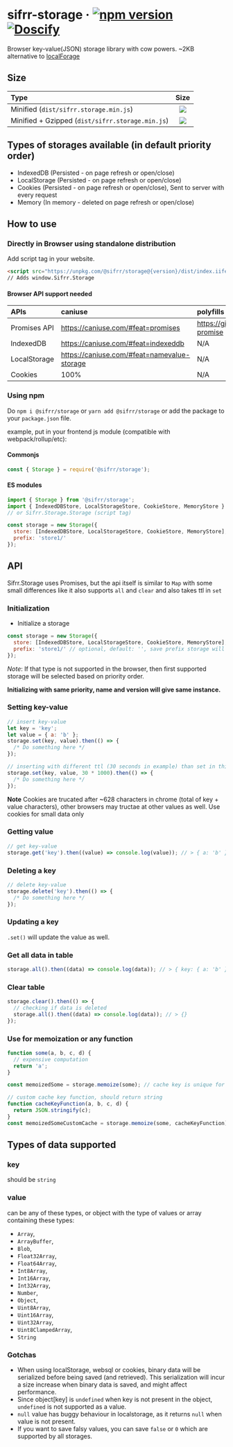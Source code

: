 # sifrr-storage · [![npm version](https://img.shields.io/npm/v/@sifrr/storage.svg)](https://www.npmjs.com/package/@sifrr/storage) [![Doscify](https://img.shields.io/badge/API%20docs-Docsify-red.svg)](https://sifrr.github.io/sifrr/#/./packages/browser/sifrr-storage/)

Browser key-value(JSON) storage library with cow powers. ~2KB alternative to [localForage](https://github.com/localForage/localForage)

## Size

| Type                                             |                            Size                            |
| :----------------------------------------------- | :--------------------------------------------------------: |
| Minified (`dist/sifrr.storage.min.js`)           |  ![](https://badgen.net/bundlephobia/min/@sifrr/storage)   |
| Minified + Gzipped (`dist/sifrr.storage.min.js`) | ![](https://badgen.net/bundlephobia/minzip/@sifrr/storage) |

## Types of storages available (in default priority order)

- IndexedDB (Persisted - on page refresh or open/close)
- LocalStorage (Persisted - on page refresh or open/close)
- Cookies (Persisted - on page refresh or open/close), Sent to server with every request
- Memory (In memory - deleted on page refresh or open/close)

## How to use

### Directly in Browser using standalone distribution

Add script tag in your website.

```html
<script src="https://unpkg.com/@sifrr/storage@{version}/dist/index.iife.js"></script>
// Adds window.Sifrr.Storage
```

#### Browser API support needed

| APIs         | caniuse                                       | polyfills                                     |
| :----------- | :-------------------------------------------- | :-------------------------------------------- |
| Promises API | <https://caniuse.com/#feat=promises>          | <https://github.com/stefanpenner/es6-promise> |
| IndexedDB    | <https://caniuse.com/#feat=indexeddb>         | N/A                                           |
| LocalStorage | <https://caniuse.com/#feat=namevalue-storage> | N/A                                           |
| Cookies      | 100%                                          | N/A                                           |

### Using npm

Do `npm i @sifrr/storage` or `yarn add @sifrr/storage` or add the package to your `package.json` file.

example, put in your frontend js module (compatible with webpack/rollup/etc):

#### Commonjs

```js
const { Storage } = require('@sifrr/storage');
```

#### ES modules

```js
import { Storage } from '@sifrr/storage';
import { IndexedDBStore, LocalStorageStore, CookieStore, MemoryStore } from '@sifrr/storage';
// or Sifrr.Storage.Storage (script tag)

const storage = new Storage({
  store: [IndexedDBStore, LocalStorageStore, CookieStore, MemoryStore], // it will pick first supported store from list
  prefix: 'store1/'
});
```

## API

Sifrr.Storage uses Promises, but the api itself is similar to `Map` with some small differences like it also supports `all` and `clear` and also takes ttl in `set`

### Initialization

- Initialize a storage

```js
const storage = new Storage({
  store: [IndexedDBStore, LocalStorageStore, CookieStore, MemoryStore], // it will pick first supported store from list
  prefix: 'store1/' // optional, default: '', save prefix storage will use set/get same values since storages are shared
});
```

_Note_: If that type is not supported in the browser, then first supported storage will be selected based on priority order.

**Initializing with same priority, name and version will give same instance.**

### Setting key-value

```js
// insert key-value
let key = 'key';
let value = { a: 'b' };
storage.set(key, value).then(() => {
  /* Do something here */
});

// inserting with different ttl (30 seconds in example) than set in third param
storage.set(key, value, 30 * 1000).then(() => {
  /* Do something here */
});
```

**Note** Cookies are trucated after ~628 characters in chrome (total of key + value characters), other browsers may tructae at other values as well. Use cookies for small data only

### Getting value

```js
// get key-value
storage.get('key').then((value) => console.log(value)); // > { a: 'b' }
```

### Deleting a key

```js
// delete key-value
storage.delete('key').then(() => {
  /* Do something here */
});
```

### Updating a key

`.set()` will update the value as well.

### Get all data in table

```js
storage.all().then((data) => console.log(data)); // > { key: { a: 'b' }, a: 'b', c: { d: 'e' } }
```

### Clear table

```js
storage.clear().then(() => {
  // checking if data is deleted
  storage.all().then((data) => console.log(data)); // > {}
});
```

### Use for memoization or any function

```js
function some(a, b, c, d) {
  // expensive computation
  return 'a';
}

const memoizedSome = storage.memoize(some); // cache key is unique for unique first function argument

// custom cache key function, should return string
function cacheKeyFunction(a, b, c, d) {
  return JSON.stringify(c);
}
const memoizedSomeCustomCache = storage.memoize(some, cacheKeyFunction);
```

## Types of data supported

### key

should be `string`

### value

can be any of these types, or object with the type of values or array containing these types:

- `Array`,
- `ArrayBuffer`,
- `Blob`,
- `Float32Array`,
- `Float64Array`,
- `Int8Array`,
- `Int16Array`,
- `Int32Array`,
- `Number`,
- `Object`,
- `Uint8Array`,
- `Uint16Array`,
- `Uint32Array`,
- `Uint8ClampedArray`,
- `String`

### Gotchas

- When using localStorage, websql or cookies, binary data will be serialized before being saved (and retrieved). This serialization will incur a size increase when binary data is saved, and might affect performance.
- Since object[key] is `undefined` when key is not present in the object, `undefined` is not supported as a value.
- `null` value has buggy behaviour in localstorage, as it returns `null` when value is not present.
- If you want to save falsy values, you can save `false` or `0` which are supported by all storages.
